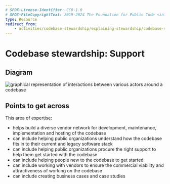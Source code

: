```yaml
---
# SPDX-License-Identifier: CC0-1.0
# SPDX-FileCopyrightText: 2019-2024 The Foundation for Public Code <info@publiccode.net>
type: Resource
redirect_from:
    - activities/codebase-stewardship/explaining-stewardship/codebase-support
---
```


# Codebase stewardship: Support

## Diagram

![graphical representation of interactions between various actors around a codebase](codebase-support.svg)

## Points to get across

This area of expertise:

* helps build a diverse vendor network for development, maintenance, implementation and hosting of the codebase
* can include helping public organizations understand how the codebase fits in to their current and legacy software stack
* can include helping public organizations procure the right support to help them get started with the codebase
* can include helping people new to the codebase to get started
* can include working with vendors to ensure the commercial viability and attractiveness of working on the codebase
* can include creating business cases and case studies
